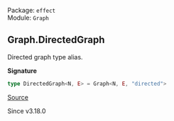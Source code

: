 Package: `effect`<br />
Module: `Graph`<br />

## Graph.DirectedGraph

Directed graph type alias.

**Signature**

```ts
type DirectedGraph<N, E> = Graph<N, E, "directed">
```

[Source](https://github.com/Effect-TS/effect/tree/main/packages/effect/src/Graph.ts#L126)

Since v3.18.0